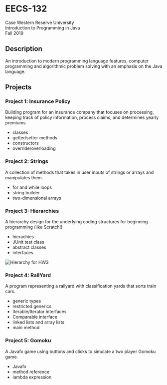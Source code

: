 # EECS-132
Case Western Reserve University<br/>
Introduction to Programming in Java<br/>
Fall 2019

## Description
An introduction to modern programming language features, computer programming and algorithmic problem solving with an emphasis on the Java language.

## Projects
### Project 1: Insurance Policy
Building program for an insurance company that focuses on processing, keeping track of policy information, process claims, and determines yearly premiums.
- classes
- getter/setter methods
- constructors
- override/overloading

### Project 2: Strings
A collection of methods that takes in user inputs of strings or arrays and manipulates them.
- for and while loops
- string builder
- two-dimensional arrays

### Project 3: Hierarchies
A hierarchy design for the underlying coding structures for beginning programming (like Scratch!)
- hierachies
- JUnit test class
- abstract classes
- interfaces

![Hierarchy for HW3](https://docs.google.com/drawings/d/e/2PACX-1vRK00OHq4ekkwhoeXacaftN9iWLJH7c7sgQlBOHAACRW-51e0KO61rK1rOsxtSb2bZ7ozc8bQoduY_M/pub?w=1366&h=853)

### Project 4: RailYard
A program representing a railyard with classification yards that sorts train cars.
- generic types
- restricted generics
- Iterable/Iterator interfaces
- Comparable interface
- linked lists and array lists
- main method

### Project 5: Gomoku
A Javafx game using buttons and clicks to simulate a two player Gomoku game.
- Javafx
- method reference
- lambda expression
